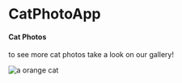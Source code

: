 <HTML>
  <body>
  <main>
    <h1> CatPhotoApp </h1>
    <h4> Cat Photos </h4>
    <!-- TODO: Add link to Cat photos -->
    <p> to see more cat photos take a look on our gallery!</p>
    <img src="https://images.app.goo.gl/WRmvguxeBrKWKSFz7 " alt="a orange cat">
</main>
